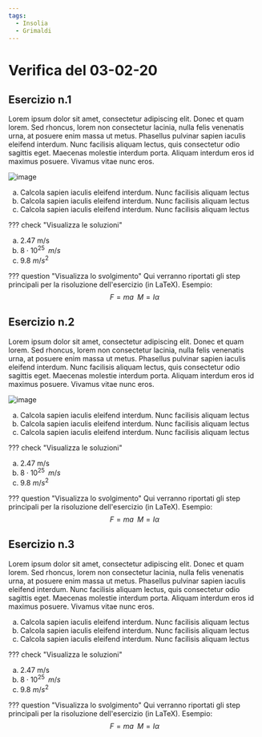 ```yaml
---
tags:
  - Insolia
  - Grimaldi
---
```


# Verifica del 03-02-20

## Esercizio n.1
Lorem ipsum dolor sit amet, consectetur adipiscing elit. Donec et quam lorem. Sed rhoncus, lorem non consectetur lacinia, nulla felis venenatis urna, at posuere enim massa ut metus. Phasellus pulvinar sapien iaculis eleifend interdum. Nunc facilisis aliquam lectus, quis consectetur odio sagittis eget. Maecenas molestie interdum porta. Aliquam interdum eros id maximus posuere. Vivamus vitae nunc eros.

![image](https://user-images.githubusercontent.com/77018886/151383087-a950cec6-76b1-4b9b-b672-dbb39dcdb579.png)

<ol type="a">
    <li>Calcola sapien iaculis eleifend interdum. Nunc facilisis aliquam lectus</li>
    <li>Calcola sapien iaculis eleifend interdum. Nunc facilisis aliquam lectus</li>
    <li>Calcola sapien iaculis eleifend interdum. Nunc facilisis aliquam lectus</li>
</ol>
    
??? check "Visualizza le soluzioni"
    <ol type="a">
        <li>2.47 m/s</li>
        <li>$8 \cdot 10^{25} \; \; m/s$</li>
        <li>9.8 $m/s^2$</li>
    </ol>

??? question "Visualizza lo svolgimento"
    Qui verranno riportati gli step principali per la risoluzione dell'esercizio (in LaTeX). Esempio:
    $$ F=ma \; \; M=I α $$

## Esercizio n.2
Lorem ipsum dolor sit amet, consectetur adipiscing elit. Donec et quam lorem. Sed rhoncus, lorem non consectetur lacinia, nulla felis venenatis urna, at posuere enim massa ut metus. Phasellus pulvinar sapien iaculis eleifend interdum. Nunc facilisis aliquam lectus, quis consectetur odio sagittis eget. Maecenas molestie interdum porta. Aliquam interdum eros id maximus posuere. Vivamus vitae nunc eros.

![image](https://user-images.githubusercontent.com/77018886/151383151-f0669b14-7610-4214-aab2-a566fce7a6ed.png)

<ol type="a">
    <li>Calcola sapien iaculis eleifend interdum. Nunc facilisis aliquam lectus</li>
    <li>Calcola sapien iaculis eleifend interdum. Nunc facilisis aliquam lectus</li>
    <li>Calcola sapien iaculis eleifend interdum. Nunc facilisis aliquam lectus</li>
</ol>
    
??? check "Visualizza le soluzioni"
    <ol type="a">
        <li>2.47 m/s</li>
        <li>$8 \cdot 10^{25} \; \; m/s$</li>
        <li>9.8 $m/s^2$</li>
    </ol>

??? question "Visualizza lo svolgimento"
    Qui verranno riportati gli step principali per la risoluzione dell'esercizio (in LaTeX). Esempio:
    $$ F=ma \; \; M=I α $$

## Esercizio n.3
Lorem ipsum dolor sit amet, consectetur adipiscing elit. Donec et quam lorem. Sed rhoncus, lorem non consectetur lacinia, nulla felis venenatis urna, at posuere enim massa ut metus. Phasellus pulvinar sapien iaculis eleifend interdum. Nunc facilisis aliquam lectus, quis consectetur odio sagittis eget. Maecenas molestie interdum porta. Aliquam interdum eros id maximus posuere. Vivamus vitae nunc eros.

<ol type="a">
    <li>Calcola sapien iaculis eleifend interdum. Nunc facilisis aliquam lectus</li>
    <li>Calcola sapien iaculis eleifend interdum. Nunc facilisis aliquam lectus</li>
    <li>Calcola sapien iaculis eleifend interdum. Nunc facilisis aliquam lectus</li>
</ol>
    
??? check "Visualizza le soluzioni"
    <ol type="a">
        <li>2.47 m/s</li>
        <li>$8 \cdot 10^{25} \; \; m/s$</li>
        <li>9.8 $m/s^2$</li>
    </ol>

??? question "Visualizza lo svolgimento"
    Qui verranno riportati gli step principali per la risoluzione dell'esercizio (in LaTeX). Esempio:
    $$ F=ma \; \; M=I α $$
